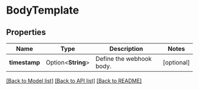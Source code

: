 # BodyTemplate

## Properties

Name | Type | Description | Notes
------------ | ------------- | ------------- | -------------
**timestamp** | Option<**String**> | Define the webhook body. | [optional]

[[Back to Model list]](../README.md#documentation-for-models) [[Back to API list]](../README.md#documentation-for-api-endpoints) [[Back to README]](../README.md)


